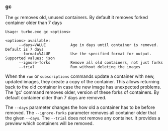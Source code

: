 ### gc

The `gc` removes old, unused containers. By default it removes forked container older than 7 days 

```
Usage: turbo.exe gc <options>

<options> available:
      --days=VALUE           Age in days until container is removed. Default is 7 days
      --format=VALUE         Use the specified format for output. Supported values: json
      --ignore-forks         Remove all old containers, not just forks
      --trial                Run without deleting the images
```

When the `run` or `subscriptions` commands update a container with new, updated images, they create a copy of the container.
This allows returning back to the old container in case the new image has unexpected problems.
The 'gc' command removes older, version of these forks of containers. 
By default container older than 7 days are removed.

The `--days` parameter changes the how old a container has to be before removed.
The `--ignore-forks` parameter removes all container older that the given `--days`.
The `--trial` does not remove any container. It provides a preview which containers will be removed.

